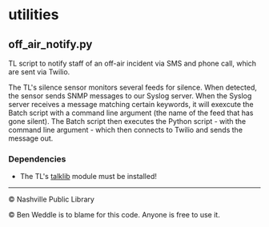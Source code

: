 # utilities
## off_air_notify.py

TL script to notify staff of an off-air incident via SMS and phone call, which are sent via Twilio.

The TL's silence sensor monitors several feeds for silence. When detected, the sensor sends SNMP messages to our Syslog server. When the Syslog server receives a message matching certain keywords, it will exexcute the Batch script with a command line argument (the name of the feed that has gone silent). The Batch script then executes the Python script - with the command line argument - which then connects to Twilio and sends the message out.

### Dependencies
 - The TL's [talklib](https://github.com/talkinglibrary/talklib) module must be installed!

---
© Nashville Public Library

© Ben Weddle is to blame for this code. Anyone is free to use it.